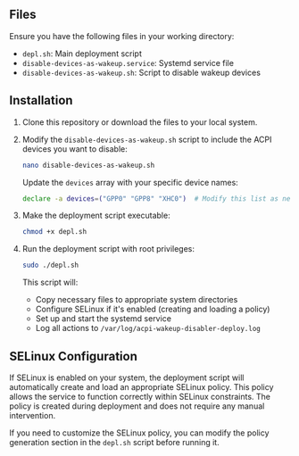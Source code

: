 ## Files

Ensure you have the following files in your working directory:

- `depl.sh`: Main deployment script
- `disable-devices-as-wakeup.service`: Systemd service file
- `disable-devices-as-wakeup.sh`: Script to disable wakeup devices

## Installation

1. Clone this repository or download the files to your local system.

2. Modify the `disable-devices-as-wakeup.sh` script to include the ACPI devices you want to disable:

   ```bash
   nano disable-devices-as-wakeup.sh
   ```

   Update the `devices` array with your specific device names:

   ```bash
   declare -a devices=("GPP0" "GPP8" "XHC0")  # Modify this list as needed
   ```

3. Make the deployment script executable:

   ```bash
   chmod +x depl.sh
   ```

4. Run the deployment script with root privileges:

   ```bash
   sudo ./depl.sh
   ```

   This script will:
   - Copy necessary files to appropriate system directories
   - Configure SELinux if it's enabled (creating and loading a policy)
   - Set up and start the systemd service
   - Log all actions to `/var/log/acpi-wakeup-disabler-deploy.log`

## SELinux Configuration

If SELinux is enabled on your system, the deployment script will automatically create and load an appropriate SELinux policy. This policy allows the service to function correctly within SELinux constraints. The policy is created during deployment and does not require any manual intervention.

If you need to customize the SELinux policy, you can modify the policy generation section in the `depl.sh` script before running it.
